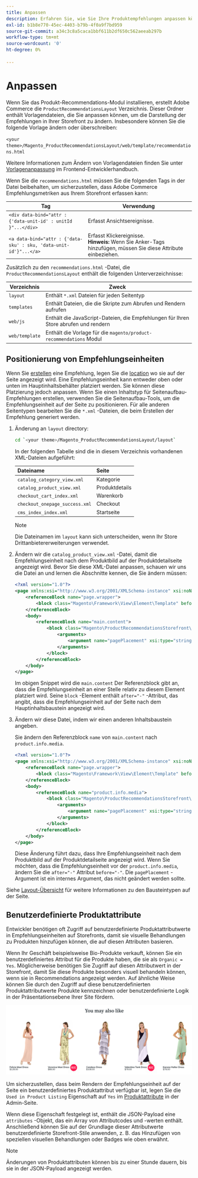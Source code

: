 ```yaml
---
title: Anpassen
description: Erfahren Sie, wie Sie Ihre Produktempfehlungen anpassen können.
exl-id: b1b8e770-45ec-4403-b79b-4f0a9f7bd959
source-git-commit: a34c3c8a5caca1bbf611b2df650c562aeeab297b
workflow-type: tm+mt
source-wordcount: '0'
ht-degree: 0%

---
```


# Anpassen

Wenn Sie das Produkt-Recommendations-Modul installieren, erstellt Adobe Commerce die `ProductRecommendationsLayout` Verzeichnis. Dieser Ordner enthält Vorlagendateien, die Sie anpassen können, um die Darstellung der Empfehlungen in Ihrer Storefront zu ändern. Insbesondere können Sie die folgende Vorlage ändern oder überschreiben:

`<your theme>/Magento_ProductRecommendationsLayout/web/template/recommendations.html`

Weitere Informationen zum Ändern von Vorlagendateien finden Sie unter [Vorlagenanpassung](https://developer.adobe.com/commerce/frontend-core/guide/templates/walkthrough/) im Frontend-Entwicklerhandbuch.

Wenn Sie die `recommendations.html` müssen Sie die folgenden Tags in der Datei beibehalten, um sicherzustellen, dass Adobe Commerce Empfehlungsmetriken aus Ihrem Storefront erfassen kann:

| Tag | Verwendung |
|---|---|
| `<div data-bind="attr : {'data-unit-id' : unitId }"...</div>` | Erfasst Ansichtsereignisse. |
| `<a data-bind="attr : {'data-sku' : sku, 'data-unit-id'}"...</a>` | Erfasst Klickereignisse. <br/>**Hinweis:** Wenn Sie Anker-Tags hinzufügen, müssen Sie diese Attribute einbeziehen. |

Zusätzlich zu den `recommendations.html` -Datei, die `ProductRecommendationsLayout` enthält die folgenden Unterverzeichnisse:

| Verzeichnis | Zweck |
|---|---|
| `layout` | Enthält `*.xml` Dateien für jeden Seitentyp |
| `templates` | Enthält Dateien, die die Skripte zum Abrufen und Rendern aufrufen |
| `web/js` | Enthält die JavaScript-Dateien, die Empfehlungen für Ihren Store abrufen und rendern |
| `web/template` | Enthält die Vorlage für die `magento/product-recommendations` Modul |

## Positionierung von Empfehlungseinheiten

Wenn Sie [erstellen](create.md) eine Empfehlung, legen Sie die [location](placement.md) wo sie auf der Seite angezeigt wird. Eine Empfehlungseinheit kann entweder oben oder unten im Hauptinhaltsbehälter platziert werden. Sie können diese Platzierung jedoch anpassen. Wenn Sie einen Inhaltstyp für Seitenaufbau-Empfehlungen erstellen, verwenden Sie die Seitenaufbau-Tools, um die Empfehlungseinheit auf der Seite zu positionieren. Für alle anderen Seitentypen bearbeiten Sie die `*.xml` -Dateien, die beim Erstellen der Empfehlung generiert werden.

1. Änderung an `layout` directory:

   ```bash
   cd `<your theme>/Magento_ProductRecommendationsLayout/layout`
   ```

   In der folgenden Tabelle sind die in diesem Verzeichnis vorhandenen XML-Dateien aufgeführt:

   | Dateiname | Seite |
   |---|---|
   | `catalog_category_view.xml` | Kategorie |
   | `catalog_product_view.xml` | Produktdetails |
   | `checkout_cart_index.xml` | Warenkorb |
   | `checkout_onepage_success.xml` | Checkout |
   | `cms_index_index.xml` | Startseite |

   >[!NOTE]
   >
   >Die Dateinamen im `layout` kann sich unterscheiden, wenn Ihr Store Drittanbietererweiterungen verwendet.

1. Ändern wir die `catalog_product_view.xml` -Datei, damit die Empfehlungseinheit nach dem Produktbild auf der Produktdetailseite angezeigt wird. Bevor Sie diese XML-Datei anpassen, schauen wir uns die Datei an und lernen die Abschnitte kennen, die Sie ändern müssen:

   ```xml
   <?xml version="1.0"?>
   <page xmlns:xsi="http://www.w3.org/2001/XMLSchema-instance" xsi:noNamespaceSchemaLocation="urn:magento:framework:View/Layout/etc/page_configuration.xsd">
       <referenceBlock name="page.wrapper">
           <block class="Magento\Framework\View\Element\Template" before="-" name="product_recommendations_fetcher" template="Magento_ProductRecommendationsStorefront::fetcher.phtml" />
       </referenceBlock>
       <body>
           <referenceBlock name="main.content">
               <block class="Magento\ProductRecommendationsStorefront\Block\Renderer" after="-" name="product_recommendations_product_below_content" template="Magento_ProductRecommendationsStorefront::renderer.phtml">
                   <arguments>
                       <argument name="pagePlacement" xsi:type="string">below-main-content</argument>
                   </arguments>
               </block>
           </referenceBlock>
       </body>
   </page>
   ```

   Im obigen Snippet wird die `main.content` Der Referenzblock gibt an, dass die Empfehlungseinheit an einer Stelle relativ zu diesem Element platziert wird. Seine `block` -Element enthält `after="-"` -Attribut, das angibt, dass die Empfehlungseinheit auf der Seite nach dem Hauptinhaltsbaustein angezeigt wird.

1. Ändern wir diese Datei, indem wir einen anderen Inhaltsbaustein angeben.

   Sie ändern den Referenzblock `name` von `main.content` nach `product.info.media`.

   ```xml
   <?xml version="1.0"?>
   <page xmlns:xsi="http://www.w3.org/2001/XMLSchema-instance" xsi:noNamespaceSchemaLocation="urn:magento:framework:View/Layout/etc/page_configuration.xsd">
       <referenceBlock name="page.wrapper">
           <block class="Magento\Framework\View\Element\Template" before="-" name="product_recommendations_fetcher" template="Magento_ProductRecommendationsStorefront::fetcher.phtml" />
       </referenceBlock>
       <body>
           <referenceBlock name="product.info.media">
               <block class="Magento\ProductRecommendationsStorefront\Block\Renderer" after="-" name="product_recommendations_product_below_content" template="Magento_ProductRecommendationsStorefront::renderer.phtml">
                   <arguments>
                       <argument name="pagePlacement" xsi:type="string">below-main-content</argument>
                   </arguments>
               </block>
           </referenceBlock>
       </body>
   </page>
   ```

   Diese Änderung führt dazu, dass Ihre Empfehlungseinheit nach dem Produktbild auf der Produktdetailseite angezeigt wird. Wenn Sie möchten, dass die Empfehlungseinheit vor der `product.info.media`, ändern Sie die `after="-"` Attribut `before="-"`. Die `pagePlacement` -Argument ist ein internes Argument, das nicht geändert werden sollte.

Siehe [Layout-Übersicht](https://developer.adobe.com/commerce/frontend-core/guide/layouts/) für weitere Informationen zu den Bausteintypen auf der Seite.

## Benutzerdefinierte Produktattribute

Entwickler benötigen oft Zugriff auf benutzerdefinierte Produktattributwerte in Empfehlungseinheiten auf Storefronts, damit sie visuelle Behandlungen zu Produkten hinzufügen können, die auf diesen Attributen basieren.

Wenn Ihr Geschäft beispielsweise Bio-Produkte verkauft, können Sie ein benutzerdefiniertes Attribut für die Produkte haben, die sie als `Organic = Yes`. Möglicherweise benötigen Sie Zugriff auf diesen Attributwert in der Storefront, damit Sie diese Produkte besonders visuell behandeln können, wenn sie in Recommendations angezeigt werden. Auf ähnliche Weise können Sie durch den Zugriff auf diese benutzerdefinierten Produktattributwerte Produkte kennzeichnen oder benutzerdefinierte Logik in der Präsentationsebene Ihrer Site fördern.

![Badge hinzufügen](assets/unit-custom.png)

Um sicherzustellen, dass beim Rendern der Empfehlungseinheit auf der Seite ein benutzerdefiniertes Produktattribut verfügbar ist, legen Sie die `Used in Product Listing` Eigenschaft auf `Yes` im [Produktattribute](https://experienceleague.adobe.com/docs/commerce-admin/catalog/product-attributes/create/attribute-product-create.html) in der Admin-Seite.

Wenn diese Eigenschaft festgelegt ist, enthält die JSON-Payload eine `attributes` -Objekt, das ein Array von Attributcodes und -werten enthält. Anschließend können Sie auf der Grundlage dieser Attributwerte benutzerdefinierte Storefront-Stile anwenden, z. B. das Hinzufügen von speziellen visuellen Behandlungen oder Badges wie oben erwähnt.

>[!NOTE]
>
>Änderungen von Produktattributen können bis zu einer Stunde dauern, bis sie in der JSON-Payload angezeigt werden.

